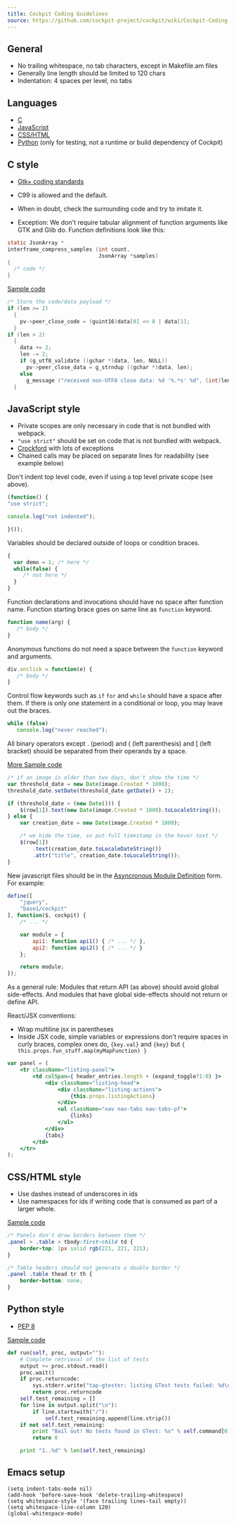 ```yaml
---
title: Cockpit Coding Guidelines
source: https://github.com/cockpit-project/cockpit/wiki/Cockpit-Coding-Guidelines
---
```


## General
* No trailing whitespace, no tab characters, except in Makefile.am files
* Generally line length should be limited to 120 chars
* Indentation: 4 spaces per level, no tabs

## Languages
* [C](#cstyle)
* [JavaScript](#jsstyle)
* [CSS/HTML](#cssstyle)
* [Python](#pythonstyle) (only for testing, not a runtime or build dependency of Cockpit)

<a name="cstyle"/>

## C style

* [Gtk+ coding standards](https://github.com/GNOME/gtk/blob/master/docs/CODING-STYLE)
* C99 is allowed and the default.
* When in doubt, check the surrounding code and try to imitate it.

* Exception: We don't require tabular alignment of function arguments like GTK and Glib do. Function definitions look like this:

```c
static JsonArray *
interframe_compress_samples (int count,
                             JsonArray *samples)
{
  /* code */
}
```

[Sample code](https://github.com/cockpit-project/cockpit/blob/30270ca580159cc4a0e0238b17f75bc7e03cbe2f/src/websocket/websocketconnection.c#L658-L671)
```c
/* Store the code/data payload */
if (len >= 2)
  {
    pv->peer_close_code = (guint16)data[0] << 8 | data[1];
  }
if (len > 2)
  {
    data += 2;
    len -= 2;
    if (g_utf8_validate ((gchar *)data, len, NULL))
      pv->peer_close_data = g_strndup ((gchar *)data, len);
    else
      g_message ("received non-UTF8 close data: %d '%.*s' %d", (int)len, (int)len, (gchar *)data, (int)data[0]);
  }
```

<a name="jsstyle"/>

## JavaScript style

* Private scopes are only necessary in code that is not bundled with webpack.
* ```"use strict"``` should be set on code that is not bundled with webpack.
* [Crockford](http://javascript.crockford.com/code.html) with lots of exceptions
* Chained calls may be placed on separate lines for readability (see example below)

Don't indent top level code, even if using a top level private scope (see above).

```javascript
(function() {
"use strict";

console.log("not indented");

}());
```

Variables should be declared outside of loops or condition braces.

```javascript
{
  var demo = 1; /* here */
  while(false) {
     /* not here */
  }
}
```

Function declarations and invocations should have no space after function name. Function starting brace goes on same line as ```function``` keyword.

```javascript
function name(arg) {
   /* body */
}
```

Anonymous functions do not need a space between the ```function``` keyword and arguments.

```javascript
div.onclick = function(e) {
   /* body */
}
```

Control flow keywords such as ```if``` ```for``` and ```while``` should have a space after them. If there is only one statement in a conditional or loop, you may leave out the braces.

```javascript
while (false)
   console.log("never reached");
```

All binary operators except . (period) and ( (left parenthesis) and [ (left bracket) should be separated from their operands by a space.

[More Sample code](https://github.com/cockpit-project/cockpit/blob/30270ca580159cc4a0e0238b17f75bc7e03cbe2f/pkg/shell/cockpit-docker.js#L588-L597)
```javascript
/* if an image is older than two days, don't show the time */
var threshold_date = new Date(image.Created * 1000);
threshold_date.setDate(threshold_date.getDate() + 2);

if (threshold_date > (new Date())) {
    $(row[1]).text(new Date(image.Created * 1000).toLocaleString());
} else {
    var creation_date = new Date(image.Created * 1000);

    /* we hide the time, so put full timestamp in the hover text */
    $(row[1])
        .text(creation_date.toLocaleDateString())
        .attr("title", creation_date.toLocaleString());
}
```

New javascript files should be in the [Asyncronous Module Definition](http://dojotoolkit.org/documentation/tutorials/1.10/modules/index.html) form. For example:

```javascript
define([
    "jquery",
    "base1/cockpit"
], function($, cockpit) {
    /* ... */

    var module = {
        api1: function api1() { /* ... */ },
        api2: function api2() { /* ... */ }
    };

    return module;
});
```

As a general rule: Modules that return API (as above) should avoid global side-effects. And modules that have global side-effects should not return or define API.

React/JSX conventions:
* Wrap multiline jsx in parentheses
* Inside JSX code, simple variables or expressions don't require spaces in curly braces, complex ones do, `{key.val}` and `{key}` but `{ this.props.fun_stuff.map(myMapFunction) }`

```jsx
var panel = (
    <tr className="listing-panel">
        <td colSpan={ header_entries.length + (expand_toggle?1:0) }>
            <div className="listing-head">
                <div className="listing-actions">
                    {this.props.listingActions}
                </div>
                <ul className="nav nav-tabs nav-tabs-pf">
                    {links}
                </ul>
            </div>
            {tabs}
        </td>
    </tr>
);
```



<a name="cssstyle"/>

## CSS/HTML style
* Use dashes instead of underscores in ids
* Use namespaces for ids if writing code that is consumed as part of a larger whole.

[Sample code](https://github.com/cockpit-project/cockpit/blob/30270ca580159cc4a0e0238b17f75bc7e03cbe2f/pkg/base/cockpit.css#L37-L45)
```css
/* Panels don't draw borders between them */
.panel > .table > tbody:first-child td {
    border-top: 1px solid rgb(221, 221, 221);
}

/* Table headers should not generate a double border */
.panel .table thead tr th {
    border-bottom: none;
}
```

<a name="pythonstyle"/>

## Python style
* [PEP 8](https://www.python.org/dev/peps/pep-0008/)

[Sample code](https://github.com/cockpit-project/cockpit/blob/badd626498dd469dae10ff13f8ad03717835ccb7/tools/tap-gtester#L97-L112)
```python
def run(self, proc, output=""):
    # Complete retrieval of the list of tests
    output += proc.stdout.read()
    proc.wait()
    if proc.returncode:
        sys.stderr.write("tap-gtester: listing GTest tests failed: %d\n" % proc.returncode)
        return proc.returncode
    self.test_remaining = []
    for line in output.split("\n"):
        if line.startswith("/"):
            self.test_remaining.append(line.strip())
    if not self.test_remaining:
        print "Bail out! No tests found in GTest: %s" % self.command[0]
        return 0

    print "1..%d" % len(self.test_remaining)
```

<a name="emacs"/>

## Emacs setup
```emacs
(setq indent-tabs-mode nil)
(add-hook 'before-save-hook 'delete-trailing-whitespace)
(setq whitespace-style '(face trailing lines-tail empty))
(setq whitespace-line-column 120)
(global-whitespace-mode)
```